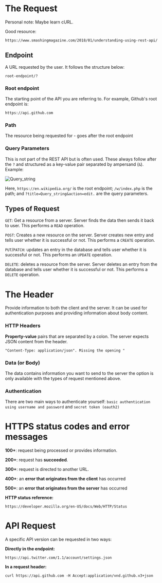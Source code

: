 # The Request
Personal note: Maybe learn cURL.

Good resource:
```
https://www.smashingmagazine.com/2018/01/understanding-using-rest-api/
```
## Endpoint
A URL requested by the user. It follows the structure below:
```
root-endpoint/?
```
### Root endpoint
The starting point of the API you are referring to. For example, Github's root endpoint is:
```
https://api.github.com
```

### Path
The resource being requested for - goes after the root endpoint

### Query Parameters
This is not part of the REST API but is often used. These always follow after the ```?``` and structured as a key-value pair separated by ampersand (```&```). Example:

![Query_string](https://github.com/Danglevuminh/notes/blob/master/img/Query_string.png)

Here, ```https://en.wikipedia.org/``` is the root endpoint; ```/w/index.php``` is the path; and ```?title=Query_string&action=edit.``` are the query parameters.

## Types of Request
```GET```: Get a resource from a server. Server finds the data then sends it back to user. This performs a ```READ``` operation.

```POST```: Creates a new resource on the server. Server creates new entry and tells user whether it is successful or not. This performs a ```CREATE``` operation.

```PUT```/```PATCH```: updates an entry in the database and tells user whether it is successful or not. This performs an ```UPDATE``` operation.

```DELETE```: deletes a resource from the server. Server deletes an entry from the database and tells user whether it is successful or not. This performs a ```DELETE``` operation.

# The Header

Provide information to both the client and the server. It can be used for authentication purposes and providing information about body content.

### HTTP Headers
**Property-value** pairs that are separated by a colon. The server expects JSON content from the header.
```
"Content-Type: application/json". Missing the opening "
```

### Data (or Body)
The data contains information you want to send to the server the option is only available with the types of request mentioned above.

### Authentication
There are two main ways to authenticate yourself: ```basic authentication using username and password``` and ```secret token (oauth2)```

# HTTPS status codes and error messages
**100+**: request being processed or provides information.

**200+**: request has **succeeded**.

**300+**: request is directed to another URL.

**400+**: an **error that originates from the client** has occurred

**500+**: an **error that originates from the server** has occurred

**HTTP status reference:**
```
https://developer.mozilla.org/en-US/docs/Web/HTTP/Status
```

# API Request
A specific API version can be requested in two ways:

**Directly in the endpoint:** 
```
https://api.twitter.com/1.1/account/settings.json
```

**In a request header:**
```
curl https://api.github.com -H Accept:application/vnd.github.v3+json
```

